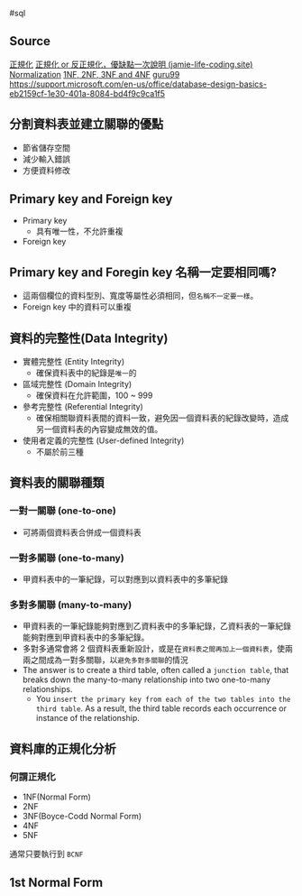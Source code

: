 #sql 

## Source
[正規化](/C91ujxGkQYWdcV_cqTBnyQ)
[正規化 or 反正規化，優缺點一次說明 (jamie-life-coding.site)](https://jamie-life-coding.site/2021/09/database-normalization-pros-cons/)
[Normalization](https://www.youtube.com/watch?v=UrYLYV7WSHM&ab_channel=channel5567)
[1NF, 2NF, 3NF and 4NF](/waLkRbpTQbupbnMBn_yxhw)
[guru99](https://www.guru99.com/database-normalization.html)
https://support.microsoft.com/en-us/office/database-design-basics-eb2159cf-1e30-401a-8084-bd4f9c9ca1f5

## 分割資料表並建立關聯的優點

- 節省儲存空間
- 減少輸入錯誤
- 方便資料修改

## [](https://hackmd.io/pE09987kS3SjTPfafiZwLQ#Primary-key-and-Foreign-key "Primary-key-and-Foreign-key")Primary key and Foreign key

- Primary key
    - 具有唯一性，不允許重複
- Foreign key

## [](https://hackmd.io/pE09987kS3SjTPfafiZwLQ#Primary-key-and-Foregin-key-%E5%90%8D%E7%A8%B1%E4%B8%80%E5%AE%9A%E8%A6%81%E7%9B%B8%E5%90%8C%E5%97%8E "Primary-key-and-Foregin-key-名稱一定要相同嗎")Primary key and Foregin key 名稱一定要相同嗎?

- 這兩個欄位的資料型別、寬度等屬性必須相同，但`名稱不一定要一樣`。
- Foreign key 中的資料可以重複

## [](https://hackmd.io/pE09987kS3SjTPfafiZwLQ#%E8%B3%87%E6%96%99%E7%9A%84%E5%AE%8C%E6%95%B4%E6%80%A7Data-Integrity "資料的完整性Data-Integrity")資料的完整性(Data Integrity)

- 實體完整性 (Entity Integrity)
    - 確保資料表中的紀錄是`唯一`的
- 區域完整性 (Domain Integrity)
    - 確保資料在允許範圍，100 ~ 999
- 參考完整性 (Referential Integrity)
    - 確保相關聯資料表間的資料一致，避免因一個資料表的紀錄改變時，造成另一個資料表的內容變成無效的值。
- 使用者定義的完整性 (User-defined Integrity)
    - 不屬於前三種

## [](https://hackmd.io/pE09987kS3SjTPfafiZwLQ#%E8%B3%87%E6%96%99%E8%A1%A8%E7%9A%84%E9%97%9C%E8%81%AF%E7%A8%AE%E9%A1%9E "資料表的關聯種類")資料表的關聯種類

### [](https://hackmd.io/pE09987kS3SjTPfafiZwLQ#%E4%B8%80%E5%B0%8D%E4%B8%80%E9%97%9C%E8%81%AF-one-to-one "一對一關聯-one-to-one")一對一關聯 (one-to-one)

- 可將兩個資料表合併成一個資料表

### [](https://hackmd.io/pE09987kS3SjTPfafiZwLQ#%E4%B8%80%E5%B0%8D%E5%A4%9A%E9%97%9C%E8%81%AF-one-to-many "一對多關聯-one-to-many")一對多關聯 (one-to-many)

- 甲資料表中的一筆紀錄，可以對應到以資料表中的多筆紀錄

### [](https://hackmd.io/pE09987kS3SjTPfafiZwLQ#%E5%A4%9A%E5%B0%8D%E5%A4%9A%E9%97%9C%E8%81%AF-many-to-many "多對多關聯-many-to-many")多對多關聯 (many-to-many)

- 甲資料表的一筆紀錄能夠對應到乙資料表中的多筆紀錄，乙資料表的一筆紀錄能夠對應到甲資料表中的多筆紀錄。
- 多對多通常會將 2 個資料表重新設計，或是在`資料表之間再加上一個資料表`，使兩兩之間成為一對多關聯，以`避免多對多關聯`的情況
- The answer is to create a third table, often called a `junction table`, that breaks down the many-to-many relationship into two one-to-many relationships. 
	- You `insert the primary key from each of the two tables into the third table`. As a result, the third table records each occurrence or instance of the relationship.

## [](https://hackmd.io/pE09987kS3SjTPfafiZwLQ#%E8%B3%87%E6%96%99%E5%BA%AB%E7%9A%84%E6%AD%A3%E8%A6%8F%E5%8C%96%E5%88%86%E6%9E%90 "資料庫的正規化分析")資料庫的正規化分析

### [](https://hackmd.io/pE09987kS3SjTPfafiZwLQ#%E4%BD%95%E8%AC%82%E6%AD%A3%E8%A6%8F%E5%8C%96 "何謂正規化")何謂正規化

- 1NF(Normal Form)
- 2NF
- 3NF(Boyce-Codd Normal Form)
- 4NF
- 5NF

通常只要執行到 `BCNF`

## 1st Normal Form
